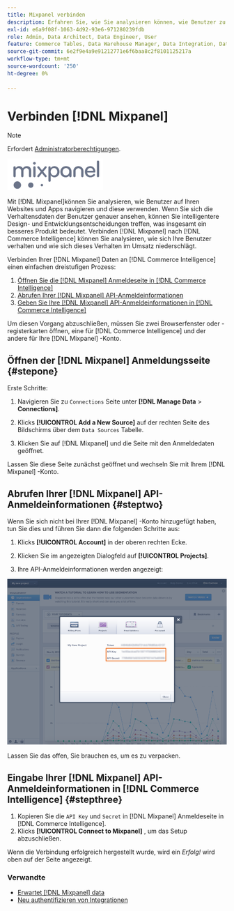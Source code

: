```yaml
---
title: Mixpanel verbinden
description: Erfahren Sie, wie Sie analysieren können, wie Benutzer zu Ihren Websites und Apps navigieren und diese verwenden.
exl-id: e6a9f08f-1063-4d92-93e6-971280239fdb
role: Admin, Data Architect, Data Engineer, User
feature: Commerce Tables, Data Warehouse Manager, Data Integration, Data Import/Export
source-git-commit: 6e2f9e4a9e91212771e6f6baa8c2f8101125217a
workflow-type: tm+mt
source-wordcount: '250'
ht-degree: 0%

---
```


# Verbinden [!DNL Mixpanel]

>[!NOTE]
>
>Erfordert [Administratorberechtigungen](../../../administrator/user-management/user-management.md).

![](../../../assets/Mixpanel_logo.png)

Mit [!DNL Mixpanel]können Sie analysieren, wie Benutzer auf Ihren Websites und Apps navigieren und diese verwenden. Wenn Sie sich die Verhaltensdaten der Benutzer genauer ansehen, können Sie intelligentere Design- und Entwicklungsentscheidungen treffen, was insgesamt ein besseres Produkt bedeutet. Verbinden [!DNL Mixpanel] nach [!DNL Commerce Intelligence] können Sie analysieren, wie sich Ihre Benutzer verhalten und wie sich dieses Verhalten im Umsatz niederschlägt.

Verbinden Ihrer [!DNL Mixpanel] Daten an [!DNL Commerce Intelligence] einen einfachen dreistufigen Prozess:

1. [Öffnen Sie die [!DNL Mixpanel] Anmeldeseite in [!DNL Commerce Intelligence]](#stepone)
1. [Abrufen Ihrer [!DNL Mixpanel] API-Anmeldeinformationen](#steptwo)
1. [Geben Sie Ihre [!DNL Mixpanel] API-Anmeldeinformationen in [!DNL Commerce Intelligence]](#stepthree)

Um diesen Vorgang abzuschließen, müssen Sie zwei Browserfenster oder -registerkarten öffnen, eine für [!DNL Commerce Intelligence] und der andere für Ihre [!DNL Mixpanel] -Konto.

## Öffnen der [!DNL Mixpanel] Anmeldungsseite {#stepone}

Erste Schritte:

1. Navigieren Sie zu `Connections` Seite unter **[!DNL Manage Data** > **Connections]**.

1. Klicks **[!UICONTROL Add a New Source]** auf der rechten Seite des Bildschirms über dem `Data Sources` Tabelle.

1. Klicken Sie auf [!DNL Mixpanel] und die Seite mit den Anmeldedaten geöffnet.

Lassen Sie diese Seite zunächst geöffnet und wechseln Sie mit Ihrem [!DNL Mixpanel] -Konto.

## Abrufen Ihrer [!DNL Mixpanel] API-Anmeldeinformationen {#steptwo}

Wenn Sie sich nicht bei Ihrer [!DNL Mixpanel] -Konto hinzugefügt haben, tun Sie dies und führen Sie dann die folgenden Schritte aus:

1. Klicks **[!UICONTROL Account]** in der oberen rechten Ecke.

1. Klicken Sie im angezeigten Dialogfeld auf **[!UICONTROL Projects]**.

1. Ihre API-Anmeldeinformationen werden angezeigt:

![Abrufen von Mixpanel-API-Anmeldeinformationen](../../../assets/Mixpanel_API_creds.png)

Lassen Sie das offen, Sie brauchen es, um es zu verpacken.

## Eingabe Ihrer [!DNL Mixpanel] API-Anmeldeinformationen in [!DNL Commerce Intelligence] {#stepthree}

1. Kopieren Sie die `API Key` und `Secret` in [!DNL Mixpanel] Anmeldeseite in [!DNL Commerce Intelligence].
1. Klicks **[!UICONTROL Connect to Mixpanel]** , um das Setup abzuschließen.

Wenn die Verbindung erfolgreich hergestellt wurde, wird ein _Erfolg!_ wird oben auf der Seite angezeigt.

### Verwandte

* [Erwartet [!DNL Mixpanel] data](../integrations/mixpanel-data.md)
* [Neu authentifizieren von Integrationen](https://experienceleague.adobe.com/docs/commerce-knowledge-base/kb/how-to/mbi-reauthenticating-integrations.html)
